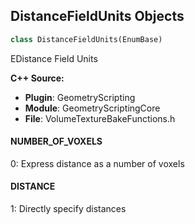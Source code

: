 ## DistanceFieldUnits Objects

```python
class DistanceFieldUnits(EnumBase)
```

EDistance Field Units

**C++ Source:**

- **Plugin**: GeometryScripting
- **Module**: GeometryScriptingCore
- **File**: VolumeTextureBakeFunctions.h

<a id="unreal.DistanceFieldUnits.NUMBER_OF_VOXELS"></a>

#### NUMBER_OF_VOXELS

0: Express distance as a number of voxels

<a id="unreal.DistanceFieldUnits.DISTANCE"></a>

#### DISTANCE

1: Directly specify distances

<a id="unreal.LocationAccuracy"></a>